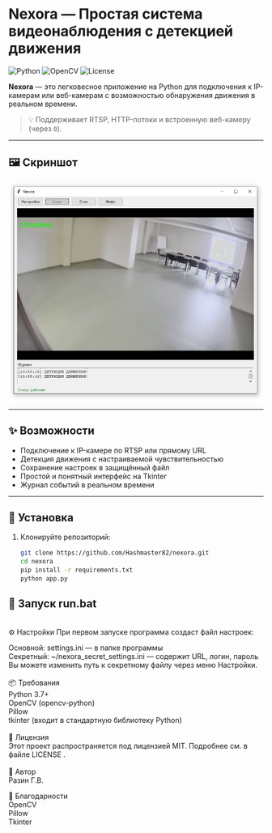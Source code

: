 # Nexora — Простая система видеонаблюдения с детекцией движения

![Python](https://img.shields.io/badge/Python-3.7%2B-blue?logo=python)
![OpenCV](https://img.shields.io/badge/OpenCV-4.x-green?logo=opencv)
![License](https://img.shields.io/github/license/your-username/nexora)

**Nexora** — это легковесное приложение на Python для подключения к IP-камерам или веб-камерам с возможностью обнаружения движения в реальном времени.

> 💡 Поддерживает RTSP, HTTP-потоки и встроенную веб-камеру (через `0`).

---

## 🖼️ Скриншот

![Скриншот Nexora](assets/screenshot.png)


---

## ✨ Возможности

- Подключение к IP-камере по RTSP или прямому URL
- Детекция движения с настраиваемой чувствительностью
- Сохранение настроек в защищённый файл
- Простой и понятный интерфейс на Tkinter
- Журнал событий в реальном времени

---

## 🚀 Установка

1. Клонируйте репозиторий:
   ```bash
   git clone https://github.com/Hashmaster82/nexora.git
   cd nexora
   pip install -r requirements.txt
   python app.py
   
## 🚀 Запуск run.bat

\
⚙️ Настройки
При первом запуске программа создаст файл настроек:

Основной: settings.ini — в папке программы\
Секретный: ~/nexora_secret_settings.ini — содержит URL, логин, пароль
Вы можете изменить путь к секретному файлу через меню Настройки.
\
\
📦 Требования\
Python 3.7+\
OpenCV (opencv-python)\
Pillow\
tkinter (входит в стандартную библиотеку Python)\
\
📄 Лицензия\
Этот проект распространяется под лицензией MIT. Подробнее см. в файле LICENSE .\
\
👤 Автор\
Разин Г.В.


🙌 Благодарности\
OpenCV\
Pillow\
Tkinter